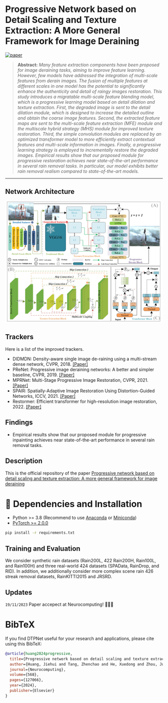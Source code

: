 # Progressive Network based on Detail Scaling and Texture Extraction: A More General Framework for Image Deraining
[![paper](https://github.com/JackAILab/hjhTest/blob/main/Paper-_COLOR_.svg)](https://www.sciencedirect.com/science/article/pii/S092523122301189X)

> **Abstract:** *Many feature extraction components have been proposed for image deraining tasks, aiming to improve feature learning. However, few models have addressed the integration of multi-scale features from derain images. The fusion of multiple features at different scales in one model has the potential to significantly enhance the authenticity and detail of raingy images restoration. This study introduces a migratable multi-scale feature blending model, which is a progressive learning model based on detail dilation and texture extraction. First, the degraded image is sent to the detail dilation module, which is designed to increase the detailed outline and obtain the coarse image features. Second, the extracted feature maps are sent to the multi-scale feature extraction (MFE) module and the multiscale hybrid strategy (MHS) module for improved texture restoration. Third, the simple convolution modules are replaced by an optimized transformer model to more efficiently extract contextual features and multi-scale information in images. Finally, a progressive learning strategy is employed to incrementally restore the degraded images. Empirical results show that our proposed module for progressive restoration achieves near state-of-the-art performance in several rain removal tasks. In particular, our model exhibits better rain removal realism compared to state-of-the-art models.* 
<hr />

## Network Architecture

<img src = picture/Framework.jpg> 


## Trackers
Here is a list of the improved trackers.

* DIDMDN: Density-aware single image de-raining using a multi-stream dense network, CVPR, 2018. [[Paper]](https://openaccess.thecvf.com/content_cvpr_2018/html/Zhang_Density-Aware_Single_Image_CVPR_2018_paper.html)
* PReNet: Progressive image deraining networks: A better and simpler baseline, CVPR, 2019. [[Paper]](https://openaccess.thecvf.com/content_CVPR_2019/html/Ren_Progressive_Image_Deraining_Networks_A_Better_and_Simpler_Baseline_CVPR_2019_paper.html)
* MPRNet: Multi-Stage Progressive Image Restoration, CVPR, 2021. [[Paper]](https://openaccess.thecvf.com/content/CVPR2021/html/Zamir_Multi-Stage_Progressive_Image_Restoration_CVPR_2021_paper.html)  
* SPAIR: Spatially-Adaptive Image Restoration Using Distortion-Guided Networks, ICCV, 2021. [[Paper]](https://openaccess.thecvf.com/content/ICCV2021/html/Purohit_Spatially-Adaptive_Image_Restoration_Using_Distortion-Guided_Networks_ICCV_2021_paper.html)
* Restormer: Efficient transformer for high-resolution image restoration, 2022. [[Paper]](https://openaccess.thecvf.com/content/CVPR2022/html/Zamir_Restormer_Efficient_Transformer_for_High-Resolution_Image_Restoration_CVPR_2022_paper.html)  

## Findings
* Empirical results show that our proposed module for progressive inpainting achieves near state-of-the-art performance in several rain removal tasks.


## Description
This is the official repository of the paper 
[Progressive network based on detail scaling and texture extraction: A more general framework for image deraining]([https://arxiv.org/abs/2311.14631](https://www.sciencedirect.com/science/article/pii/S092523122301189X)https://www.sciencedirect.com/science/article/pii/S092523122301189X) 

# 🔧 Dependencies and Installation
- Python >= 3.8 (Recommend to use [Anaconda](https://www.anaconda.com/download/#linux) or [Miniconda](https://docs.conda.io/en/latest/miniconda.html))
- [PyTorch >= 2.0.0](https://pytorch.org/)
```bash
pip install -r requirements.txt
```

## Training and Evaluation

We consider synthetic rain datasets (Rain200L, 422 Rain200H, Rain100L, and Rain100H) and three real-world 424 datasets (SPAData, RainDrop, and RID). In addition, we additionally consider more complex scene rain 426 streak removal datasets, RainKITTI2015 and JRSRD.


## Updates 

`19/11/2023` Paper accepect at Neurocomputing! 🐣🐣🐣


# BibTeX
If you find DTPNet useful for your research and applications, please cite using this BibTeX:

```bibtex
@article{huang2024progressive,
  title={Progressive network based on detail scaling and texture extraction: A more general framework for image deraining},
  author={Huang, Jiehui and Tang, Zhenchao and He, Xuedong and Zhou, Jun and Zhou, Defeng and Chen, Calvin Yu-Chian},
  journal={Neurocomputing},
  volume={568},
  pages={127066},
  year={2024},
  publisher={Elsevier}
}
